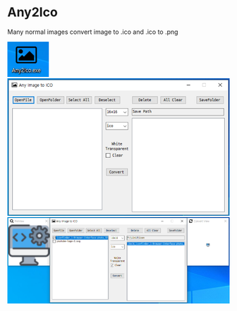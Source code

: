 # Any2Ico
Many normal images convert image to .ico  and .ico to .png


![Alt text](./icon.png)
![Alt text](./mainwindow.png)
![Alt text](./preview.png)
